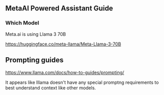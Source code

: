  ## MetaAI Powered Assistant Guide

### Which Model
 Meta.ai is using Llama 3 70B

 https://huggingface.co/meta-llama/Meta-Llama-3-70B
 
 ## Prompting guides

https://www.llama.com/docs/how-to-guides/prompting/

It appears like Illama doesn't have any special promptng requirements to best understand context like other models.
